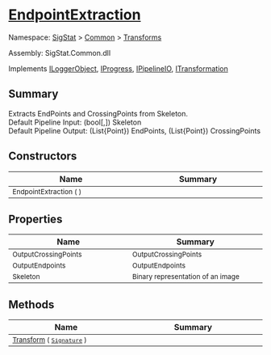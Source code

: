 # [EndpointExtraction](./EndpointExtraction.md)

Namespace: [SigStat]() > [Common](./../README.md) > [Transforms](./README.md)

Assembly: SigStat.Common.dll

Implements [ILoggerObject](./../ILoggerObject.md), [IProgress](./../Helpers/IProgress.md), [IPipelineIO](./../Pipeline/IPipelineIO.md), [ITransformation](./../ITransformation.md)

## Summary
Extracts EndPoints and CrossingPoints from Skeleton.  <br>Default Pipeline Input: (bool[,]) Skeleton<br>Default Pipeline Output: (List{Point}) EndPoints, (List{Point}) CrossingPoints

## Constructors

| Name<a href="#"><img width=400></a> | Summary<a href="#"><img width=475></a> | 
| --- | --- | 
| <sub>EndpointExtraction (  )</sub>| <sub></sub>| <br>


## Properties

| Name<a href="#"><img width=400></a> | Summary<a href="#"><img width=475></a> | 
| --- | --- | 
| <sub>OutputCrossingPoints</sub>| <sub>OutputCrossingPoints</sub>| <br>
| <sub>OutputEndpoints</sub>| <sub>OutputEndpoints</sub>| <br>
| <sub>Skeleton</sub>| <sub>Binary representation of an image</sub>| <br>


## Methods

| Name<a href="#"><img width=400></a> | Summary<a href="#"><img width=475></a> | 
| --- | --- | 
| <sub>[Transform](./Methods/EndpointExtraction-100663590.md) ( [`Signature`](./../Signature.md) )</sub>| <sub></sub>| <br>


